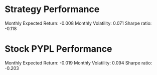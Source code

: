 # Strategy Performance
Monthly Expected Return: -0.008
Monthly Volatility: 0.071
Sharpe ratio: -0.118
# Stock PYPL Performance
Monthly Expected Return: -0.019
Monthly Volatility: 0.094
Sharpe ratio: -0.203
